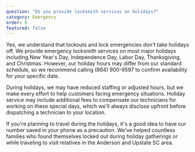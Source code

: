 ```yaml
---
question: "Do you provide locksmith services on holidays?"
category: Emergency
order: 6
featured: false
---
```


Yes, we understand that lockouts and lock emergencies don't take holidays off. We provide emergency locksmith services on most major holidays including New Year's Day, Independence Day, Labor Day, Thanksgiving, and Christmas. However, our holiday hours may differ from our standard schedule, so we recommend calling (864) 900-9597 to confirm availability for your specific date.

During holidays, we may have reduced staffing or adjusted hours, but we make every effort to help customers facing emergency situations. Holiday service may include additional fees to compensate our technicians for working on these special days, which we'll always disclose upfront before dispatching a technician to your location.

If you're planning to travel during the holidays, it's a good idea to have our number saved in your phone as a precaution. We've helped countless families who found themselves locked out during holiday gatherings or while traveling to visit relatives in the Anderson and Upstate SC area.
